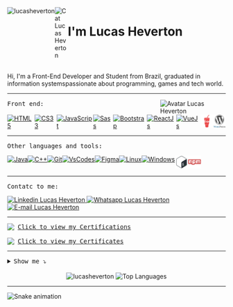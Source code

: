 <div style="display: flex">  
   <img align="right" src="https://komarev.com/ghpvc/?username=lucasheverton&color=blueviolet" alt="lucasheverton" title="Profile Views Lucas Heverton ;)" />
   <img align="left" src="https://user-images.githubusercontent.com/5713670/87202985-820dcb80-c2b6-11ea-9f56-7ec461c497c3.gif" alt="Cat Lucas Heverton"                title="Cat Lucas Heverton" width="6%">
   <h1>I'm Lucas Heverton</h1>
</div>

<br>

<p>Hi, I'm a Front-End Developer and Student from Brazil, graduated in information systemspassionate about programming, games and tech world.</p>

<hr> <img align="right" width="30%" src="https://octocat-generator-assets.githubusercontent.com/my-octocat-1628513227122.png" alt="Avatar Lucas Heverton"     title="Avatar Lucas Heverton">

<kbd>Front end:</kbd><br>

<div style="display: inline-flex;">
   <a href="https://github.com/lucasheverton">
    <img height="30" title="HTML5" alt="HTML5" src="./img/html5.svg">
  </a>

  <a href="https://github.com/lucasheverton">
    <img height="30" title="CSS3" alt="CS33" src="./img/css3.svg">
  </a>

  <a href="https://github.com/lucasheverton">
    <img height="30" title="JavaScript" alt="JavaScript" src="./img/javascript.svg">
  </a>
   
  <a href="https://github.com/lucasheverton">
    <img height="30" title="Sass" alt="Sass" src="./img/sass.svg">
  </a>

  <a href="https://github.com/lucasheverton">
    <img height="30" title="Bootstrap" alt="Bootstrap" src="./img/bootstrap.svg">
  </a>

  <a href="https://github.com/lucasheverton">
    <img height="30" title="ReactJs" alt="ReactJs" src="./img/react.svg">
  </a>

  <a href="https://github.com/lucasheverton">
    <img height="30" title="VueJs" alt="VueJs" src="./img/vue.svg">
  </a>
   
  <a href="https://github.com/lucasheverton">
    <img height="30" title="Gulp" alt="Gulp" src="./img/gulp.svg">
  </a>
   
  <a href="https://github.com/lucasheverton">
    <img height="30" title="WordPress" alt="WordPress" src="./img/wordpress.svg">
  </a>
</div>

<hr>

<kbd>Other languages and tools:</kbd><br>

<div style="display: inline-flex;">
  <a href="https://github.com/lucasheverton">
    <img height="30" title="Java" alt="Java" src="./img/java.svg">
  </a>
  
  <a href="https://github.com/lucasheverton">
    <img height="30" title="C++" alt="C++" src="./img/cplusplus.svg">
  </a>
     
  <a href="https://github.com/lucasheverton">
    <img height="30" title="Git" alt="Git" src="./img/git.svg">
  </a>
   
  <a href="https://github.com/lucasheverton">
    <img height="30" title="VsCode" alt="VsCodes" src="./img/vscode.svg">
  </a>
  
  <a href="https://github.com/lucasheverton">
    <img height="30" title="Figma" alt="Figma" src="./img/figma.svg">
  </a>
   
  <a href="https://github.com/lucasheverton">
    <img height="30" title="Linux" alt="Linux" src="./img/linux.svg">
  </a>
   
   <a href="https://github.com/lucasheverton">
    <img height="30" title="Windows" alt="Windows" src="./img/windows.svg">
   </a>
   
   <a href="https://github.com/lucasheverton">
    <img height="30" title="Bash" alt="Bash" src="./img/bash.svg">
   </a>
   
   <a href="https://github.com/lucasheverton">
    <img height="30" title="NPM" alt="NPM" src="./img/npm.svg">
   </a>
</div>

<hr>

<kbd>Contatc to me:</kbd><br>

<a href="https://www.linkedin.com/in/lucasheverton/">
  <img src="https://img.shields.io/badge/linkedin-%230077B5.svg?&style=for-the-badge&logo=linkedin&logoColor=white" 
  alt="Linkedin Lucas Heverton"/>
</a>

<a href="https://api.whatsapp.com/send?phone=5511991120429&text=Ol%C3%A1%2C%20Lucas!%20Te%20encontrei%20pelo%20github.">
  <img src="https://img.shields.io/badge/WhatsApp-25D366?style=for-the-badge&logo=whatsapp&logoColor=white"
  alt="Whatsapp Lucas Heverton"/>
</a>

<a href="mailto:lucas.7heverton@hotmail.com">
  <img src="https://img.shields.io/badge/Outlook-0078D4?style=for-the-badge&logo=microsoft-outlook&logoColor=white"
  alt="E-mail Lucas Heverton"/>
</a>

<hr>

<div>
   <div style="display: flex; align-items: center;">
      <img style="padding-right: 8px;" src="https://img.icons8.com/external-flaticons-lineal-color-flat-icons/25/000000/external-certification-running-flaticons-lineal-color-flat-icons-3.png"/>
      <kbd><a href="https://google.com.br">Click to view my Certifications</a></kbd>
   </div><br>
   <div style="display: flex; align-items: center;">
      <img style="padding-right: 8px;" src="https://img.icons8.com/doodle/25/000000/certificate.png"/>
      <kbd><a href="https://google.com.br">Click to view my Certificates</a></kbd>
   </div>
</div>

<hr>

<details><summary><kbd>Show me ⤵</kbd></summary>
  
  >   []()
   
  > - [Alura](https://cursos.alura.com.br/user/lucasheverton) <br>
  > - [Duolingo](https://www.duolingo.com/profile/llucasheverton) <br>
  > - [FreeCodeCamp](https://www.freecodecamp.org/lucasheverton) <br>
  > - [CodePen](https://codepen.io/lucasheverton) <br>
  > - [Rocketseat](https://app.rocketseat.com.br/me/lucasheverton) <br>
  > - [Steam](https://steamcommunity.com/id/lucasheverton/) <br>
</details>

<br>

<div align="center">
  <img height="180em" src="https://github-readme-stats.vercel.app/api?username=lucasheverton&show_icons=true&title_color=fff&icon_color=00d9ff&text_color=c9d1d9&bg_color=161b22" alt="lucasheverton" title="Lucas Heverton" />
  
  <img height="180em" src="https://github-readme-stats.vercel.app/api/top-langs/?username=lucasheverton&layout=compact&show_icons=true&title_color=fff&icon_color=fff&text_color=c9d1d9&bg_color=161b22" alt="Top Languages" title="Top Languages" />
</div>

<hr>

![Snake animation](https://github.com/lucasheverton/lucasheverton/blob/output/github-contribution-grid-snake.svg)
